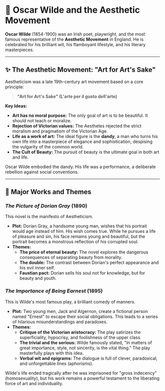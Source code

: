 # 🎩 Oscar Wilde and the Aesthetic Movement

**Oscar Wilde** (1854-1900) was an Irish poet, playwright, and the most famous representative of the **Aesthetic Movement** in England. He is celebrated for his brilliant wit, his flamboyant lifestyle, and his literary masterpieces.

---

## ✨ The Aesthetic Movement: "Art for Art's Sake"

Aestheticism was a late 19th-century art movement based on a core principle:
> **"Art for Art's Sake" (L'arte per il gusto dell'arte)**

**Key Ideas:**
*   **Art has no moral purpose:** The only goal of art is to be beautiful. It should not teach or moralize.
*   **Rejection of Victorian values:** The Aesthetes rejected the strict moralism and pragmatism of the Victorian Age.
*   **Life as a work of art:** The ideal figure is the **dandy**, a man who turns his own life into a masterpiece of elegance and sophistication, despising the vulgarity of the common world.
*   **The Cult of Beauty:** The pursuit of beauty is the ultimate goal in both art and life.

Oscar Wilde embodied the dandy. His life was a performance, a deliberate rebellion against social conventions.

---

## 📖 Major Works and Themes

### *The Picture of Dorian Gray* (1890)
This novel is the manifesto of Aestheticism.
*   **Plot:** Dorian Gray, a handsome young man, wishes that his portrait would age instead of him. His wish comes true. While he pursues a life of pleasure and sin, his face remains young and beautiful, but the portrait becomes a monstrous reflection of his corrupted soul.
*   **Themes:**
    *   **The price of eternal beauty:** The novel explores the dangerous consequences of separating beauty from morality.
    *   **The double:** The contrast between Dorian's perfect appearance and his evil inner self.
    *   **Faustian pact:** Dorian sells his soul not for knowledge, but for beauty and youth.

### *The Importance of Being Earnest* (1895)
This is Wilde's most famous play, a brilliant comedy of manners.
*   **Plot:** Two young men, Jack and Algernon, create a fictional person named "Ernest" to escape their social obligations. This leads to a series of hilarious misunderstandings and paradoxes.
*   **Themes:**
    *   **Critique of the Victorian aristocracy:** The play satirizes the superficiality, hypocrisy, and foolishness of the upper class.
    *   **The trivial and the serious:** Wilde famously stated, "In matters of great importance, style, not sincerity, is the vital thing." The play masterfully plays with this idea.
    *   **Verbal wit and epigrams:** The dialogue is full of clever, paradoxical, and unforgettable lines (aphorisms).

Wilde's life ended tragically after he was imprisoned for "gross indecency" (homosexuality), but his work remains a powerful testament to the liberating force of art and individuality.
